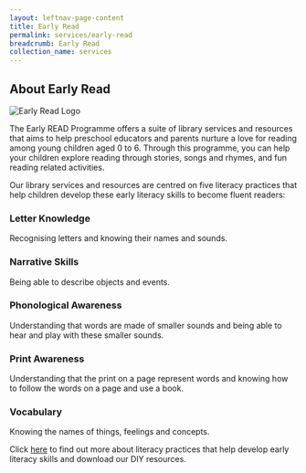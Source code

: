 ```yaml
---
layout: leftnav-page-content
title: Early Read
permalink: services/early-read
breadcrumb: Early Read
collection_name: services
---
```


## **About Early Read**

![Early Read Logo](/images/Early-Readers-Logo-8cm.png=300x200)

The Early READ Programme offers a suite of library services and resources that aims to help preschool educators and parents nurture a love for reading among young children aged 0 to 6. Through this programme, you can help your children explore reading through stories, songs and rhymes, and fun reading related activities.

Our library services and resources are centred on five literacy practices that help children develop these early literacy skills to become fluent readers:

### **Letter Knowledge**

Recognising letters and knowing their names and sounds.

### **Narrative Skills**

Being able to describe objects and events.

### **Phonological Awareness**

Understanding that words are made of smaller sounds and being able to hear and play with these smaller sounds.

### **Print Awareness**

Understanding that the print on a page represent words and knowing how to follow the words on a page and use a book.

### **Vocabulary**

Knowing the names of things, feelings and concepts.

Click [here](http://google.com) to find out more about literacy practices that help develop early literacy skills and download our DIY resources. 